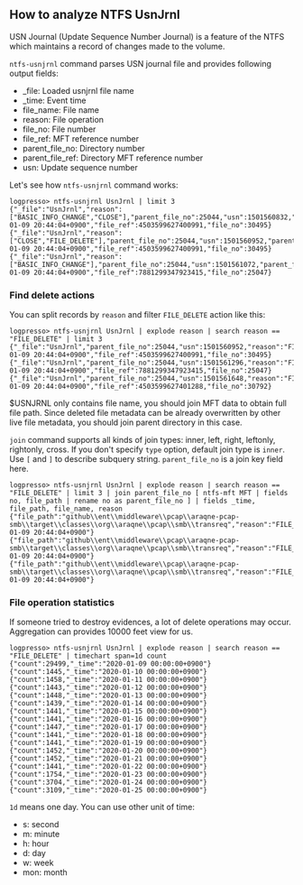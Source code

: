 ## How to analyze NTFS UsnJrnl

USN Journal (Update Sequence Number Journal) is a feature of the NTFS which maintains a record of changes made to the volume.

`ntfs-usnjrnl` command parses USN journal file and provides following output fields:

* _file: Loaded usnjrnl file name
* _time: Event time
* file_name: File name
* reason: File operation
* file_no: File number
* file_ref: MFT reference number
* parent_file_no: Directory number
* parent_file_ref: Directory MFT reference number
* usn: Update sequence number

Let's see how `ntfs-usnjrnl` command works:

```
logpresso> ntfs-usnjrnl UsnJrnl | limit 3
{"_file":"UsnJrnl","reason":["BASIC_INFO_CHANGE","CLOSE"],"parent_file_no":25044,"usn":1501560832,"parent_file_ref":7881299347923412,"file_name":"SetNmpipeStateRequest.class","_time":"2020-01-09 20:44:04+0900","file_ref":4503599627400991,"file_no":30495}
{"_file":"UsnJrnl","reason":["CLOSE","FILE_DELETE"],"parent_file_no":25044,"usn":1501560952,"parent_file_ref":7881299347923412,"file_name":"SetNmpipeStateRequest.class","_time":"2020-01-09 20:44:04+0900","file_ref":4503599627400991,"file_no":30495}
{"_file":"UsnJrnl","reason":["BASIC_INFO_CHANGE"],"parent_file_no":25044,"usn":1501561072,"parent_file_ref":7881299347923412,"file_name":"ReadNmpipeRequest.class","_time":"2020-01-09 20:44:04+0900","file_ref":7881299347923415,"file_no":25047}
```

### Find delete actions

You can split records by `reason` and filter `FILE_DELETE` action like this:

```
logpresso> ntfs-usnjrnl UsnJrnl | explode reason | search reason == "FILE_DELETE" | limit 3
{"_file":"UsnJrnl","parent_file_no":25044,"usn":1501560952,"reason":"FILE_DELETE","parent_file_ref":7881299347923412,"file_name":"SetNmpipeStateRequest.class","_time":"2020-01-09 20:44:04+0900","file_ref":4503599627400991,"file_no":30495}
{"_file":"UsnJrnl","parent_file_no":25044,"usn":1501561296,"reason":"FILE_DELETE","parent_file_ref":7881299347923412,"file_name":"ReadNmpipeRequest.class","_time":"2020-01-09 20:44:04+0900","file_ref":7881299347923415,"file_no":25047}
{"_file":"UsnJrnl","parent_file_no":25044,"usn":1501561648,"reason":"FILE_DELETE","parent_file_ref":7881299347923412,"file_name":"RawWriteNmpipeRequest.class","_time":"2020-01-09 20:44:04+0900","file_ref":4503599627401288,"file_no":30792}
```

$USNJRNL only contains file name, you should join MFT data to obtain full file path. Since deleted file metadata can be already overwritten by other live file metadata, you should join parent directory in this case.

`join` command supports all kinds of join types: inner, left, right, leftonly, rightonly, cross. If you don't specify `type` option, default join type is `inner`. Use `[` and `]` to describe subquery string. `parent_file_no` is a join key field here.

```
logpresso> ntfs-usnjrnl UsnJrnl | explode reason | search reason == "FILE_DELETE" | limit 3 | join parent_file_no [ ntfs-mft MFT | fields no, file_path | rename no as parent_file_no ] | fields _time, file_path, file_name, reason
{"file_path":"github\\ent\\middleware\\pcap\\araqne-pcap-smb\\target\\classes\\org\\araqne\\pcap\\smb\\transreq","reason":"FILE_DELETE","file_name":"SetNmpipeStateRequest.class","_time":"2020-01-09 20:44:04+0900"}
{"file_path":"github\\ent\\middleware\\pcap\\araqne-pcap-smb\\target\\classes\\org\\araqne\\pcap\\smb\\transreq","reason":"FILE_DELETE","file_name":"ReadNmpipeRequest.class","_time":"2020-01-09 20:44:04+0900"}
{"file_path":"github\\ent\\middleware\\pcap\\araqne-pcap-smb\\target\\classes\\org\\araqne\\pcap\\smb\\transreq","reason":"FILE_DELETE","file_name":"RawWriteNmpipeRequest.class","_time":"2020-01-09 20:44:04+0900"}
```

### File operation statistics

If someone tried to destroy evidences, a lot of delete operations may occur. Aggregation can provides 10000 feet view for us.

```
logpresso> ntfs-usnjrnl UsnJrnl | explode reason | search reason == "FILE_DELETE" | timechart span=1d count
{"count":29499,"_time":"2020-01-09 00:00:00+0900"}
{"count":1445,"_time":"2020-01-10 00:00:00+0900"}
{"count":1458,"_time":"2020-01-11 00:00:00+0900"}
{"count":1443,"_time":"2020-01-12 00:00:00+0900"}
{"count":1448,"_time":"2020-01-13 00:00:00+0900"}
{"count":1439,"_time":"2020-01-14 00:00:00+0900"}
{"count":1441,"_time":"2020-01-15 00:00:00+0900"}
{"count":1441,"_time":"2020-01-16 00:00:00+0900"}
{"count":1447,"_time":"2020-01-17 00:00:00+0900"}
{"count":1441,"_time":"2020-01-18 00:00:00+0900"}
{"count":1441,"_time":"2020-01-19 00:00:00+0900"}
{"count":1452,"_time":"2020-01-20 00:00:00+0900"}
{"count":1452,"_time":"2020-01-21 00:00:00+0900"}
{"count":1441,"_time":"2020-01-22 00:00:00+0900"}
{"count":1754,"_time":"2020-01-23 00:00:00+0900"}
{"count":3704,"_time":"2020-01-24 00:00:00+0900"}
{"count":3109,"_time":"2020-01-25 00:00:00+0900"}
```

`1d` means one day. You can use other unit of time:
* s: second
* m: minute
* h: hour
* d: day
* w: week
* mon: month


